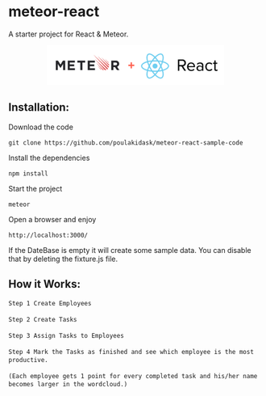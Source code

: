 # meteor-react
A starter project for React &amp; Meteor. 

<p align="center">
  <img width="70%" src="public/images/meteor-react.png" alt="Meteor-React logo"/>
</p>

## Installation:

Download the code <br/>
```
git clone https://github.com/poulakidask/meteor-react-sample-code
```

Install the dependencies  <br/>
```
npm install
```

Start the project <br/>
```
meteor 
```

Open a browser and enjoy <br/>
```
http://localhost:3000/    
```

If the DateBase is empty it will create some sample data. You can disable that by deleting the fixture.js file.

## How it Works:

```
Step 1 Create Employees  

Step 2 Create Tasks  

Step 3 Assign Tasks to Employees  

Step 4 Mark the Tasks as finished and see which employee is the most productive. 

(Each employee gets 1 point for every completed task and his/her name becomes larger in the wordcloud.)

```
